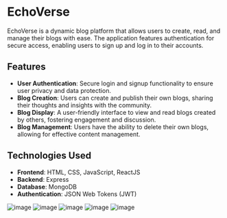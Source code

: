 # EchoVerse

EchoVerse is a dynamic blog platform that allows users to create, read, and manage their blogs with ease. The application features authentication for secure access, enabling users to sign up and log in to their accounts.

## Features

- **User Authentication**: Secure login and signup functionality to ensure user privacy and data protection.
- **Blog Creation**: Users can create and publish their own blogs, sharing their thoughts and insights with the community.
- **Blog Display**: A user-friendly interface to view and read blogs created by others, fostering engagement and discussion.
- **Blog Management**: Users have the ability to delete their own blogs, allowing for effective content management.

## Technologies Used

- **Frontend**: HTML, CSS, JavaScript, ReactJS
- **Backend**: Express
- **Database**: MongoDB
- **Authentication**: JSON Web Tokens (JWT)

![image](https://github.com/user-attachments/assets/b878d704-cd83-4c54-8839-a592da31b288)
![image](https://github.com/user-attachments/assets/d7639f8b-b8d5-4af7-ae9a-d7875118d017)
![image](https://github.com/user-attachments/assets/b7bbdd0e-76e4-466b-93c6-910b8d7f8a87)
![image](https://github.com/user-attachments/assets/895ce6b0-7c95-42e4-b16f-bb617ca7458e)
![image](https://github.com/user-attachments/assets/3b7a565d-291b-446e-8e24-b2b6799da97f)




